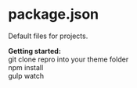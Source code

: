 # package.json
Default files for projects.
  
**Getting started:**  
git clone repro into your theme folder  
npm install  
gulp watch  
